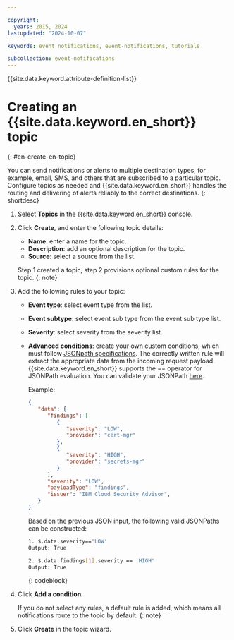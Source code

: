 ```yaml
---

copyright:
  years: 2015, 2024
lastupdated: "2024-10-07"

keywords: event notifications, event-notifications, tutorials

subcollection: event-notifications
---
```


{{site.data.keyword.attribute-definition-list}}

# Creating an {{site.data.keyword.en_short}} topic
{: #en-create-en-topic}

You can send notifications or alerts to multiple destination types, for example, email, SMS, and others that are subscribed to a particular topic. Configure topics as needed and {{site.data.keyword.en_short}} handles the routing and delivering of alerts reliably to the correct destinations.
{: shortdesc}

1. Select **Topics** in the {{site.data.keyword.en_short}} console.

1. Click **Create**, and enter the following topic details:
   - **Name**: enter a name for the topic.
   - **Description**: add an optional description for the topic.
   - **Source**: select a source from the list.

    Step 1 created a topic, step 2 provisions optional custom rules for the topic.
    {: note}

1. Add the following rules to your topic:

   - **Event type**: select event type from the list.
   - **Event subtype**: select event sub type from the event sub type list.
   - **Severity**: select severity from the severity list.
   - **Advanced conditions**: create your own custom conditions, which must follow [JSONpath specifications](https://goessner.net/articles/JsonPath/). The correctly written rule will extract the appropriate data from the incoming request payload. {{site.data.keyword.en_short}} supports the == operator for JSONPath evaluation. You can validate your JSONPath [here](https://jsonpath.com/).

      Example:

      ```JSON
      {
         "data": {
            "findings": [
               {
                  "severity": "LOW",
                  "provider": "cert-mgr"
               },
               {
                  "severity": "HIGH",
                  "provider": "secrets-mgr"
               }
            ],
            "severity": "LOW",
            "payloadType": "findings",
            "issuer": "IBM Cloud Security Advisor",
         }
      }
      ```

      Based on the previous JSON input, the following valid JSONPaths can be constructed:

      ```bash
      1. $.data.severity=='LOW'
      Output: True

      2. $.data.findings[1].severity == 'HIGH'
      Output: True
      ```
      {: codeblock}

1. Click **Add a condition**.

    If you do not select any rules, a default rule is added, which means all notifications route to the topic by default.
    {: note}

1. Click **Create** in the topic wizard.
